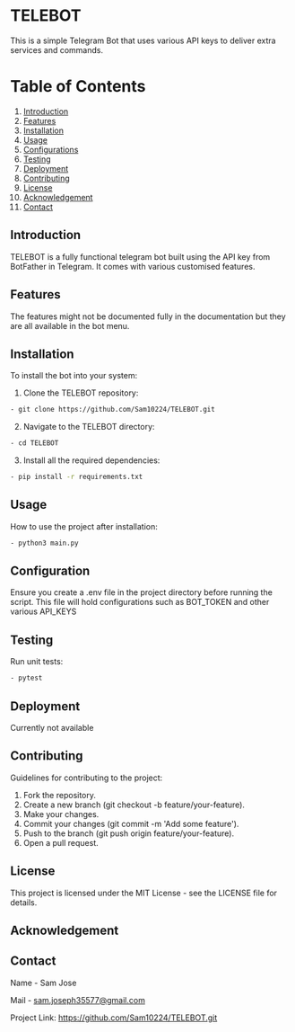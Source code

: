 <h1>TELEBOT</h1>

This is a simple Telegram Bot that uses various API keys to deliver extra services and commands.

# Table of Contents
1. [Introduction](#introduction)
2. [Features](#features)
3. [Installation](#installation)
4. [Usage](#usage)
5. [Configurations](#configuration)
6. [Testing](#testing)
7. [Deployment](#deployment)
8. [Contributing](#contributing)
9. [License](#license)
10. [Acknowledgement](#acknowledgement)
11. [Contact](#contact)

## Introduction
TELEBOT is a fully functional telegram bot built using the API key from BotFather in Telegram. It comes with various customised features.
## Features
The features might not be documented fully in the documentation but they are all available in the bot menu.
## Installation
To install the bot into your system:
1. Clone the TELEBOT repository:
```bash
- git clone https://github.com/Sam10224/TELEBOT.git
```
2. Navigate to the TELEBOT directory:
```bash
- cd TELEBOT
```
3. Install all the required dependencies:
```bash
- pip install -r requirements.txt
```
## Usage
How to use the project after installation:
```bash
- python3 main.py
```

## Configuration
Ensure you create a .env file in the project directory before running the script. This file will hold configurations such as BOT_TOKEN and other various API_KEYS

## Testing
Run unit tests:
```bash
- pytest
```

## Deployment
Currently not available

## Contributing
Guidelines for contributing to the project:

1. Fork the repository.
2. Create a new branch (git checkout -b feature/your-feature).
3. Make your changes.
4. Commit your changes (git commit -m 'Add some feature').
5. Push to the branch (git push origin feature/your-feature).
6. Open a pull request.

## License
This project is licensed under the MIT License - see the LICENSE file for details.

## Acknowledgement

## Contact
Name - Sam Jose

Mail - sam.joseph35577@gmail.com

Project Link: https://github.com/Sam10224/TELEBOT.git